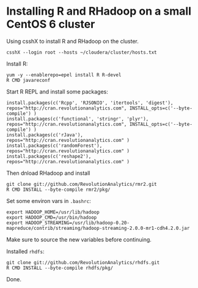 Installing R and RHadoop on a small CentOS 6 cluster
====================================================

Using csshX to install R and RHadoop on the cluster.

    csshX --login root --hosts ~/cloudera/cluster/hosts.txt

Install R:

    yum -y --enablerepo=epel install R R-devel
    R CMD javareconf

Start R REPL and install some packages:

    install.packages(c('Rcpp', 'RJSONIO', 'itertools', 'digest'), repos="http://cran.revolutionanalytics.com", INSTALL_opts=c('--byte-compile') )
    install.packages(c('functional', 'stringr', 'plyr'), repos="http://cran.revolutionanalytics.com", INSTALL_opts=c('--byte-compile') )
    install.packages(c('rJava'), repos="http://cran.revolutionanalytics.com" )
    install.packages(c('randomForest'), repos="http://cran.revolutionanalytics.com" )
    install.packages(c('reshape2'), repos="http://cran.revolutionanalytics.com" )

Then dnload RHadoop and install

    git clone git://github.com/RevolutionAnalytics/rmr2.git
    R CMD INSTALL --byte-compile rmr2/pkg/

Set some environ vars in `.bashrc`:

    export HADOOP_HOME=/usr/lib/hadoop
    export HADOOP_CMD=/usr/bin/hadoop
    export HADOOP_STREAMING=/usr/lib/hadoop-0.20-mapreduce/contrib/streaming/hadoop-streaming-2.0.0-mr1-cdh4.2.0.jar

Make sure to source the new variables before continuing.

Installed `rhdfs`:

    git clone git://github.com/RevolutionAnalytics/rhdfs.git
    R CMD INSTALL --byte-compile rhdfs/pkg/

Done.
